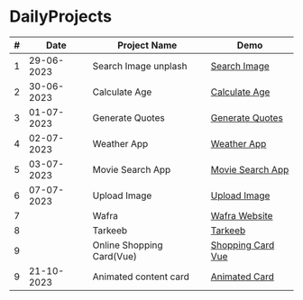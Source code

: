 # DailyProjects

| # |      Date     |    Project Name                  |    Demo                                                             | 
|---|---------------|----------------------------------|---------------------------------------------------------------------|
| 1 |  29-06-2023   | Search Image unplash             |[Search Image](https://maged-ghabour.github.io/search_image/)  |                
| 2 |  30-06-2023   | Calculate Age                    |[Calculate Age](https://maged-ghabour.github.io/calc_age/)     | 
| 3 |  01-07-2023   | Generate Quotes                  |[Generate Quotes](https://maged-ghabour.github.io/generate_quotes/)|
| 4 |  02-07-2023   | Weather App                      |[Weather App](https://maged-ghabour.github.io/weather-app/)|
| 5 |  03-07-2023   | Movie Search App                 |[Movie Search App]()|
| 6 |  07-07-2023   | Upload Image                     |[Upload Image](https://maged-ghabour.github.io/uploadImage/)|
| 7 |               | Wafra                            |[Wafra Website](https://maged-ghabour.github.io/wafra/) 
| 8 |               | Tarkeeb                          |[Tarkeeb](https://maged-ghabour.github.io/tarkeeb/)
| 9|                | Online Shopping Card(Vue)        |[Shopping Card Vue](https://maged-ghabour.github.io/OnlineShoppingCart/)
| 9 |  21-10-2023   | Animated content card            |[Animated Card](https://maged-ghabour.github.io/animated-content-card/)|







